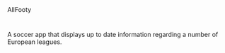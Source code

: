 ##
AllFooty

#
A soccer app that displays up to date information regarding a number of European leagues.

